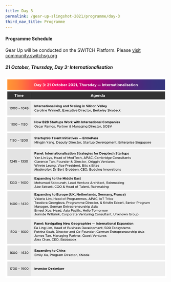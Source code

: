 ```yaml
---
title: Day 3
permalink: /gear-up-slingshot-2021/programme/day-3
third_nav_title: Programme
---
```

#### Programme Schedule
Gear Up will be conducted on the SWITCH Platform. Please [visit community.switchsg.org](https://community.switchsg.org/)

##### 21 October, Thursday, Day 3: Internationalisation

![Alt text for image on Isomer site](/images/SLINGSHOT_131021_GUP_Prog_Day_3_Oct21_v4_20211013.png)